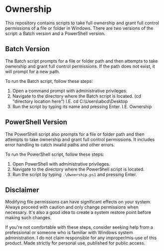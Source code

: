 # Ownership

This repository contains scripts to take full ownership and grant full control permissions of a file or folder in Windows. There are two versions of the script: a Batch version and a PowerShell version.

## Batch Version

The Batch script prompts for a file or folder path and then attempts to take ownership and grant full control permissions. If the path does not exist, it will prompt for a new path.

To run the Batch script, follow these steps:

1. Open a command prompt with administrative privileges.
2. Navigate to the directory where the Batch script is located. (cd "directory location here") I.E. cd C:\Users\abcd\Desktop
3. Run the script by typing its name and pressing Enter. I.E. Ownership

## PowerShell Version

The PowerShell script also prompts for a file or folder path and then attempts to take ownership and grant full control permissions. It includes error handling to catch invalid paths and other errors.

To run the PowerShell script, follow these steps:

1. Open PowerShell with administrative privileges.
2. Navigate to the directory where the PowerShell script is located.
3. Run the script by typing `.\Ownership.ps1` and pressing Enter.

## Disclaimer

Modifying file permissions can have significant effects on your system. Always proceed with caution and only change permissions when necessary. It's also a good idea to create a system restore point before making such changes. 

If you're not comfortable with these steps, consider seeking help from a professional or someone who is familiar with Windows system administration.
I do not claim responsible for any improper/mis-use of this product. Made strictly for personal use, published for public access.
